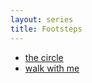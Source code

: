 ```yaml
---
layout: series
title: Footsteps
---
```

- [the circle](/the-circle)
- [walk with me](/walk-with-me)
<!-- logo will be in the head matter -->